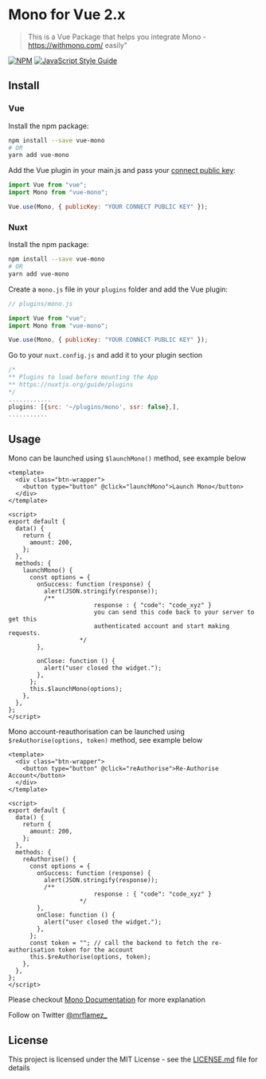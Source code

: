 # Mono for Vue 2.x

> This is a Vue Package that helps you integrate Mono - https://withmono.com/ easily"

[![NPM](https://img.shields.io/npm/v/vue-mono.svg)](https://www.npmjs.com/package/vue-mono) [![JavaScript Style Guide](https://img.shields.io/badge/code_style-standard-brightgreen.svg)](https://standardjs.com)

## Install

### Vue

Install the npm package:

```bash
npm install --save vue-mono
# OR
yarn add vue-mono
```

Add the Vue plugin in your main.js and pass your [connect public key](#):

```javascript
import Vue from "vue";
import Mono from "vue-mono";

Vue.use(Mono, { publicKey: "YOUR CONNECT PUBLIC KEY" });
```

### Nuxt

Install the npm package:

```bash
npm install --save vue-mono
# OR
yarn add vue-mono
```

Create a `mono.js` file in your `plugins` folder and add the Vue plugin:

```javascript
// plugins/mono.js

import Vue from "vue";
import Mono from "vue-mono";

Vue.use(Mono, { publicKey: "YOUR CONNECT PUBLIC KEY" });
```

Go to your `nuxt.config.js` and add it to your plugin section

```javascript
/*
** Plugins to load before mounting the App
** https://nuxtjs.org/guide/plugins
*/
............
plugins: [{src: '~/plugins/mono', ssr: false},],
...........

```

## Usage

Mono can be launched using `$launchMono()` method, see example below

```vue
<template>
  <div class="btn-wrapper">
    <button type="button" @click="launchMono">Launch Mono</button>
  </div>
</template>

<script>
export default {
  data() {
    return {
      amount: 200,
    };
  },
  methods: {
    launchMono() {
      const options = {
        onSuccess: function (response) {
          alert(JSON.stringify(response));
          /**
						response : { "code": "code_xyz" }
						you can send this code back to your server to get this
						authenticated account and start making requests.
					*/
        },

        onClose: function () {
          alert("user closed the widget.");
        },
      };
      this.$launchMono(options);
    },
  },
};
</script>
```

Mono account-reauthorisation can be launched using `$reAuthorise(options, token)` method, see example below

```vue
<template>
  <div class="btn-wrapper">
    <button type="button" @click="reAuthorise">Re-Authorise Account</button>
  </div>
</template>

<script>
export default {
  data() {
    return {
      amount: 200,
    };
  },
  methods: {
    reAuthorise() {
      const options = {
        onSuccess: function (response) {
          alert(JSON.stringify(response));
          /**
						response : { "code": "code_xyz" }
					*/
        },
        onClose: function () {
          alert("user closed the widget.");
        },
      };
      const token = ""; // call the backend to fetch the re-authorisation token for the account
      this.$reAuthorise(options, token);
    },
  },
};
</script>
```

Please checkout
[Mono Documentation](https://www.notion.so/Documentation-3cda635f4aa54e9bb6947ab60305db92) for more explanation

Follow on Twitter [@mrflamez\_](https://twitter.com/mrflamez_)

## License

This project is licensed under the MIT License - see the [LICENSE.md](LICENSE) file for details
